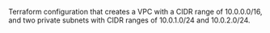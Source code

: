 Terraform configuration that creates a VPC with a CIDR range of 10.0.0.0/16, and two private subnets with CIDR ranges of 10.0.1.0/24 and 10.0.2.0/24.